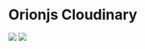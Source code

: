 # Orionjs Cloudinary
![](https://img.shields.io/badge/Version-0.1.0-orange.svg) 
![](https://img.shields.io/badge/License-MIT-blue.svg)   
